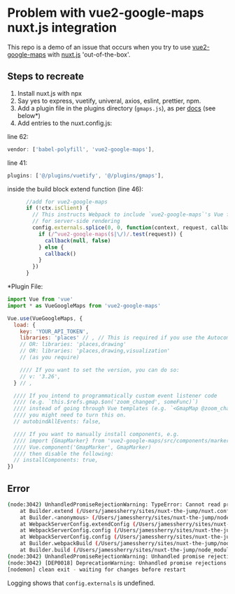 # Problem with vue2-google-maps nuxt.js integration

This repo is a demo of an issue that occurs when you try to use [vue2-google-maps](<https://www.npmjs.com/package/vue2-google-maps>) with [nuxt.js](<https://nuxtjs.org>) 'out-of-the-box'.

## Steps to recreate

1. Install nuxt.js with npx
2. Say yes to express, vuetify, univeral, axios, eslint, prettier, npm.
3. Add a plugin file in the plugins directory (`gmaps.js`), as per [docs](<https://github.com/xkjyeah/vue-google-maps#quickstart-webpack-nuxt>) (see below*)
4. Add entries to the nuxt.config.js:

line 62:

```javascript
vendor: ['babel-polyfill', 'vue2-google-maps'],
```

line 41:

```javascript
plugins: ['@/plugins/vuetify', '@/plugins/gmaps'],
```

inside the build block extend function (line 46):

```javascript
      //add for vue2-google-maps
      if (!ctx.isClient) {
        // This instructs Webpack to include `vue2-google-maps`'s Vue files
        // for server-side rendering
        config.externals.splice(0, 0, function(context, request, callback) {
          if (/^vue2-google-maps($|\/)/.test(request)) {
            callback(null, false)
          } else {
            callback()
          }
        })
      }
```

*Plugin File:

```javascript
import Vue from 'vue'
import * as VueGoogleMaps from 'vue2-google-maps'

Vue.use(VueGoogleMaps, {
  load: {
    key: 'YOUR_API_TOKEN',
    libraries: 'places' // , // This is required if you use the Autocomplete plugin
    // OR: libraries: 'places,drawing'
    // OR: libraries: 'places,drawing,visualization'
    // (as you require)

    //// If you want to set the version, you can do so:
    // v: '3.26',
  } // ,

  //// If you intend to programmatically custom event listener code
  //// (e.g. `this.$refs.gmap.$on('zoom_changed', someFunc)`)
  //// instead of going through Vue templates (e.g. `<GmapMap @zoom_changed="someFunc">`)
  //// you might need to turn this on.
  // autobindAllEvents: false,

  //// If you want to manually install components, e.g.
  //// import {GmapMarker} from 'vue2-google-maps/src/components/marker'
  //// Vue.component('GmapMarker', GmapMarker)
  //// then disable the following:
  // installComponents: true,
})
```

## Error

```bash
(node:3042) UnhandledPromiseRejectionWarning: TypeError: Cannot read property 'splice' of undefined
    at Builder.extend (/Users/jamessherry/sites/nuxt-the-jump/nuxt.config.js:189:26)
    at Builder.<anonymous> (/Users/jamessherry/sites/nuxt-the-jump/node_modules/nuxt/dist/nuxt.js:160:27)
    at WebpackServerConfig.extendConfig (/Users/jamessherry/sites/nuxt-the-jump/node_modules/nuxt/dist/nuxt.js:3144:56)
    at WebpackServerConfig.config (/Users/jamessherry/sites/nuxt-the-jump/node_modules/nuxt/dist/nuxt.js:3182:33)
    at WebpackServerConfig.config (/Users/jamessherry/sites/nuxt-the-jump/node_modules/nuxt/dist/nuxt.js:3458:26)
    at Builder.webpackBuild (/Users/jamessherry/sites/nuxt-the-jump/node_modules/nuxt/dist/nuxt.js:3928:52)
    at Builder.build (/Users/jamessherry/sites/nuxt-the-jump/node_modules/nuxt/dist/nuxt.js:3632:16)
(node:3042) UnhandledPromiseRejectionWarning: Unhandled promise rejection. This error originated either by throwing inside of an async function without a catch block, or by rejecting a promise which was not handled with .catch(). (rejection id: 2)
(node:3042) [DEP0018] DeprecationWarning: Unhandled promise rejections are deprecated. In the future, promise rejections that are not handled will terminate the Node.js process with a non-zero exit code.
[nodemon] clean exit - waiting for changes before restart
```

Logging shows that `config.externals` is undefined.
